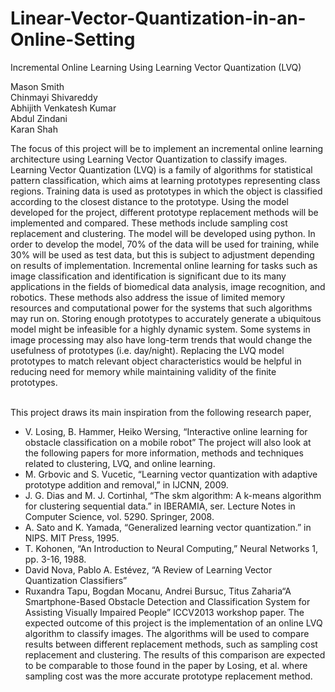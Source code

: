 # Linear-Vector-Quantization-in-an-Online-Setting

Incremental Online Learning Using Learning Vector Quantization (LVQ)

Mason Smith<br/>Chinmayi Shivareddy<br/> Abhijith Venkatesh Kumar<br/>Abdul Zindani<br/>Karan Shah<br/>


The focus of this project will be to implement an incremental online learning architecture using Learning Vector Quantization to classify images. Learning Vector Quantization (LVQ) is a family of algorithms for statistical pattern classification, which aims at learning prototypes representing class regions. Training data is used as prototypes in which the object is classified according to the closest distance to the prototype. Using the model developed for the project, different prototype replacement methods will be implemented and compared. These methods include sampling cost replacement and clustering. The model will be developed using python. In order to develop the model, 70% of the data will be used for training, while 30% will be used as test data, but this is subject to adjustment depending on results of implementation.
Incremental online learning for tasks such as image classification and identification is significant due to its many applications in the fields of biomedical data analysis, image recognition, and robotics. These methods also address the issue of limited memory resources and computational power for the systems that such algorithms may run on. Storing enough prototypes to accurately generate a ubiquitous model might be infeasible for a highly dynamic system. Some systems in image processing may also have long-term trends that would change the usefulness of prototypes (i.e. day/night). Replacing the LVQ model prototypes to match relevant object characteristics would be helpful in reducing need for memory while maintaining validity of the finite prototypes.

<br/>This project draws its main inspiration from the following research paper,
- V. Losing, B. Hammer, Heiko Wersing, “Interactive online learning for obstacle classification on a mobile robot”
The project will also look at the following papers for more information, methods and techniques related to clustering, LVQ, and online learning.
- M. Grbovic and S. Vucetic, “Learning vector quantization with adaptive prototype addition and removal,” in IJCNN, 2009.
- J. G. Dias and M. J. Cortinhal, “The skm algorithm: A k-means algorithm for clustering sequential data.” in IBERAMIA, ser. Lecture Notes in Computer Science, vol. 5290. Springer, 2008.
- A. Sato and K. Yamada, “Generalized learning vector quantization.” in NIPS. MIT Press, 1995.
- T. Kohonen, “An Introduction to Neural Computing,” Neural Networks 1, pp. 3-16, 1988.
- David Nova, Pablo A. Estévez, “A Review of Learning Vector Quantization Classifiers”
- Ruxandra Tapu, Bogdan Mocanu, Andrei Bursuc, Titus Zaharia“A Smartphone-Based Obstacle
Detection and Classification System for Assisting Visually Impaired People” ICCV2013 workshop paper.
The expected outcome of this project is the implementation of an online LVQ algorithm to classify images. The algorithms will be used to compare results between different replacement methods, such as sampling cost replacement and clustering. The results of this comparison are expected to be comparable to those found in the paper by Losing, et al. where sampling cost was the more accurate prototype replacement method.
